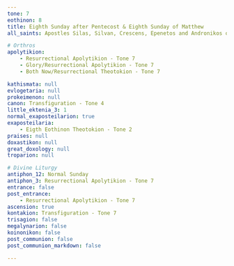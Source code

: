 ```yaml
---
tone: 7
eothinon: 8
title: Eighth Sunday after Pentecost & Eighth Sunday of Matthew
all_saints: Apostles Silas, Silvan, Crescens, Epenetos and Andronikos of the Seventy; Hieromartyr Valentine, bishop of Terni in Italy and his disciples; John the warrior at Constantinople; uncovering of the relics of Venerable Herman of Solovky; Angelina, Sovereign Lady of Serbia

# Orthros
apolytikion:
    - Resurrectional Apolytikion - Tone 7
    - Glory/Resurrectional Apolytikion - Tone 7
    - Both Now/Resurrectional Theotokion - Tone 7

kathismata: null
evlogetaria: null
prokeimenon: null
canon: Transfiguration - Tone 4
little_ektenia_3: 1
normal_exaposteilarion: true
exaposteilaria:
    - Eigth Eothinon Theotokion - Tone 2
praises: null
doxastikon: null
great_doxology: null
troparion: null

# Divine Liturgy
antiphon_12: Normal Sunday
antiphon_3: Resurrectional Apolytikion - Tone 7
entrance: false
post_entrance:
    - Resurrectional Apolytikion - Tone 7
ascension: true
kontakion: Transfiguration - Tone 7
trisagion: false
megalynarion: false
koinonikon: false
post_communion: false
post_communion_markdown: false

---
```


